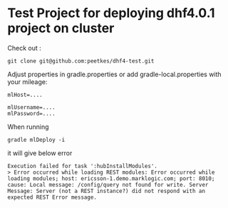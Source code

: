 # Test Project for deploying dhf4.0.1 project on cluster

Check out :
````
git clone git@github.com:peetkes/dhf4-test.git
````
Adjust properties in gradle.properties or add gradle-local.properties with your mileage:
````
mlHost=....

mlUsername=....
mlPassword=....

````
When running 

````
gradle mlDeploy -i
````

it will give below error 

````
Execution failed for task ':hubInstallModules'.
> Error occurred while loading REST modules: Error occurred while loading modules; host: ericsson-1.demo.marklogic.com; port: 8010; cause: Local message: /config/query not found for write. Server Message: Server (not a REST instance?) did not respond with an expected REST Error message.
````

